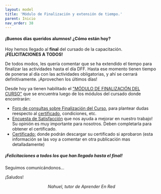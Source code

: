 ```yaml
---
layout: model
title: 'Módulo de Finalización y extensión de tiempo.'
parent: Inicio
nav_order: 38
---
```


<h4>¡Buenos días queridos alumnos! ¿Cómo están hoy?</h4>
<p>Hoy hemos llegado al <b>final</b> del cursado de la capacitación. <b>¡FELICITACIONES A TODOS!</b></p>
<p>De todos modos, les quería comentar que se ha extendido el tiempo para finalizar las actividades hasta el día DFF. Hasta ese momento tienen tiempo de ponerse al día con las actividades obligatorias, y ahí se cerrará definitivamente. ¡Aprovechen los últimos días!</p>
<p>Desde hoy ya tienen habilitado el <a href="" target="_blank" rel="noreferrer noopener">"MÓDULO DE FINALIZACIÓN DEL CURSO"</a> que se encuentra luego de los módulos del cursado donde encontrarán:</p>
<ul>
  <li><a href="" target="_blank" rel="noreferrer noopener">Foro de consultas sobre Finalización del Curso</a>, para plantear dudas reespecto al <a href="" target="_blank" rel="noreferrer noopener">certificado</a>, condiciones, etc.</li>
  <li><a href="" target="_blank" rel="noreferrer noopener">Encuesta de Satisfacción</a> que nos ayuda a mejorar en nuestro trabajo! Su opinión es muy importante para nosotros. Deben completarla para obtener el certificado.</li>
  <li><a href="" target="_blank" rel="noreferrer noopener">Certificado:</a> donde podrán descargar su certificado si aprobaron (esta información se las voy a comentar en otra publicación mas detalladamente)</li>
</ul>

<h5>¡Felicitaciones a todos los que han llegado hasta el final!</h5>
<p>Seguimos comunicándonos...</p>
<p>¡Saludos!</p>
<p style="text-align:center;"><i>Nahuel, tutor de Aprender En Red</i></p>

